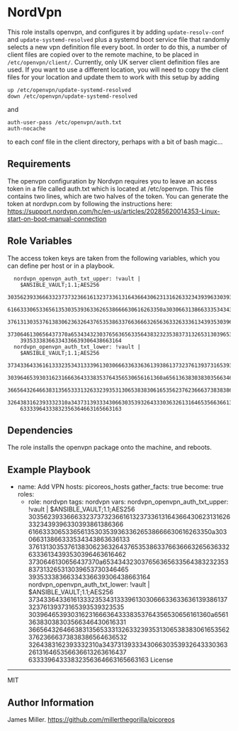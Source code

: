 NordVpn
=========

This role installs openvpn, and configures it by adding `update-resolv-conf` and `update-systemd-resolved`
plus a systemd boot service file that randomly selects a new vpn definition file every boot.
In order to do this, a number of client files are copied over to the remote machine, to be placed in `/etc/openvpn/client/`.  Currently, only UK server client definition files are used.  If you want to use a different location, you will need to copy the client files for your location and update them to work with this setup by adding

```
up /etc/openvpn/update-systemd-resolved
down /etc/openvpn/update-systemd-resolved
```
 and
```
auth-user-pass /etc/openvpn/auth.txt
auth-nocache
```
to each conf file in the client directory, perhaps with a bit of bash magic...

Requirements
------------

The openvpn configuration by Nordvpn requires you to leave an access token in a file called auth.txt
which is located at /etc/openvpn.  This file contains two lines, which are two halves of the token.
You can generate the token at nordvpn.com by following the instructions here:
https://support.nordvpn.com/hc/en-us/articles/20285620014353-Linux-start-on-boot-manual-connection

Role Variables
--------------
The access token keys are taken from the following variables, which you can define per host or in a playbook.

```
  nordvpn_openvpn_auth_txt_upper: !vault |
    $ANSIBLE_VAULT;1.1;AES256
    30356239336663323737323661613237336131643664306231316263323439396330393861386366
    6166333065336561353035393633626538666630616263350a303066313866333534343863636133
    37613130353761383062363264376535386337663666326563633263336134393530396463616462
    3730646130656437370a653434323037656365633564383232353837313265313039653730346465
    39353338366334336639306438663164
  nordvpn_openvpn_auth_txt_lower: !vault |
    $ANSIBLE_VAULT;1.1;AES256
    37343364336161333235343133396130306663363363613938613732376139373165393539323535
    3039646539303162316663643338353764356530656161360a656136383038303566346430616331
    36656432646638313565333132633239353130653838306165356237623666373838386564636532
    3264383162393332310a343731393334306630353932643330363261316465356636613263616437
    63333964333832356364663165663163
  ```

Dependencies
------------

The role installs the openvpn package onto the machine, and reboots.

Example Playbook
----------------

- name: Add VPN
  hosts: picoreos_hosts
  gather_facts: true
  become: true
  roles:
    - role: nordvpn
      tags: nordvpn
      vars:
          nordvpn_openvpn_auth_txt_upper: !vault |
            $ANSIBLE_VAULT;1.1;AES256
            30356239336663323737323661613237336131643664306231316263323439396330393861386366
            6166333065336561353035393633626538666630616263350a303066313866333534343863636133
            37613130353761383062363264376535386337663666326563633263336134393530396463616462
            3730646130656437370a653434323037656365633564383232353837313265313039653730346465
            39353338366334336639306438663164
          nordvpn_openvpn_auth_txt_lower: !vault |
            $ANSIBLE_VAULT;1.1;AES256
            37343364336161333235343133396130306663363363613938613732376139373165393539323535
            3039646539303162316663643338353764356530656161360a656136383038303566346430616331
            36656432646638313565333132633239353130653838306165356237623666373838386564636532
            3264383162393332310a343731393334306630353932643330363261316465356636613263616437
            63333964333832356364663165663163
License
-------

MIT

Author Information
------------------

James Miller.  https://github.com/millerthegorilla/picoreos
